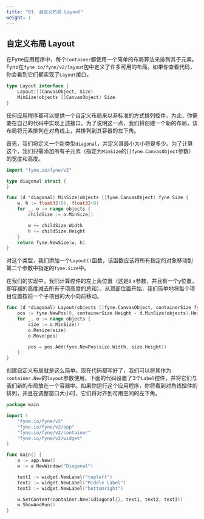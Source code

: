 ```yaml
---
title: "01. 自定义布局 Layout"
weight: 1
---
```


## 自定义布局 Layout

在Fyne应用程序中，每个`Container`都使用一个简单的布局算法来排列其子元素。Fyne在`fyne.io/fyne/v2/layout`包中定义了许多可用的布局。如果你查看代码，你会看到它们都实现了`Layout`接口。

```go
type Layout interface {
    Layout([]CanvasObject, Size)
    MinSize(objects []CanvasObject) Size
}
```

任何应用程序都可以提供一个自定义布局来以非标准的方式排列控件。为此，你需要在自己的代码中实现上述接口。为了说明这一点，我们将创建一个新的布局，该布局将元素排列在对角线上，并排列到其容器的左下角。

首先，我们将定义一个新类型`diagonal`，并定义其最小大小将是多少。为了计算这个，我们只需添加所有子元素（指定为`MinSize`的`[]fyne.CanvasObject`参数）的宽度和高度。

```go
import "fyne.io/fyne/v2"

type diagonal struct {
}

func (d *diagonal) MinSize(objects []fyne.CanvasObject) fyne.Size {
    w, h := float32(0), float32(0)
    for _, o := range objects {
        childSize := o.MinSize()

        w += childSize.Width
        h += childSize.Height
    }
    return fyne.NewSize(w, h)
}
```

对这个类型，我们添加一个`Layout()`函数，该函数应该将所有指定的对象移动到第二个参数中指定的`fyne.Size`中。

在我们的实现中，我们计算控件的左上角位置（这是`0` x参数，并且有一个y位置，即容器的高度减去所有子项高度的总和）。从顶部位置开始，我们简单地将每个项目位置按前一个子项目的大小向前移动。

```go
func (d *diagonal) Layout(objects []fyne.CanvasObject, containerSize fyne.Size) {
    pos := fyne.NewPos(0, containerSize.Height - d.MinSize(objects).Height)
    for _, o := range objects {
        size := o.MinSize()
        o.Resize(size)
        o.Move(pos)

        pos = pos.Add(fyne.NewPos(size.Width, size.Height))
    }
}
```

创建自定义布局就是这么简单。现在代码都写好了，我们可以将其作为`container.New`的`layout`参数使用。下面的代码设置了3个`Label`控件，并将它们与我们新的布局放在一个容器中。如果你运行这个应用程序，你将看到对角线控件的排列，并且在调整窗口大小时，它们将对齐到可用空间的左下角。

```go
package main

import (
    "fyne.io/fyne/v2"
    "fyne.io/fyne/v2/app"
    "fyne.io/fyne/v2/container"
    "fyne.io/fyne/v2/widget"
)

func main() {
    a := app.New()
    w := a.NewWindow("Diagonal")

    text1 := widget.NewLabel("topleft")
    text2 := widget.NewLabel("Middle Label")
    text3 := widget.NewLabel("bottomright")

    w.SetContent(container.New(&diagonal{}, text1, text2, text3))
    w.ShowAndRun()
}
```
